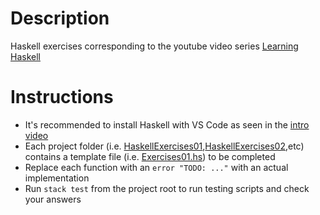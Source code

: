 # Description
Haskell exercises corresponding to the youtube video series [Learning Haskell](https://www.youtube.com/watch?v=vn1IOxVplKQ&list=PLHRF-X-NtQR4MZBvm05NshPIEI8ELID5m)

# Instructions
* It's recommended to install Haskell with VS Code as seen in the [intro video](https://www.youtube.com/watch?v=vn1IOxVplKQ&list=PLHRF-X-NtQR4MZBvm05NshPIEI8ELID5m&index=1)
* Each project folder (i.e. [HaskellExercises01](file://HaskellExercises01),[HaskellExercises02](file://HaskellExercises02),etc) contains a template file (i.e. [Exercises01.hs](file://HaskellExercises01/src/Exercises01.hs))
  to be completed
* Replace each function with an `error "TODO: ..."` with an actual implementation
* Run `stack test` from the project root to run testing scripts and check your answers
